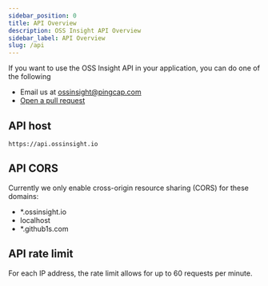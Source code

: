 ```yaml
---
sidebar_position: 0
title: API Overview
description: OSS Insight API Overview
sidebar_label: API Overview
slug: /api
---
```



If you want to use the OSS Insight API in your application, you can do one of the following

* Email us at ossinsight@pingcap.com
* [Open a pull request](https://github.com/pingcap/ossinsight/edit/main/web/docs/api/overview.md)


## API host

`https://api.ossinsight.io`


## API CORS

Currently we only enable cross-origin resource sharing (CORS) for these domains:
* *.ossinsight.io
* localhost
* *.github1s.com


## API rate limit

For each IP address, the rate limit allows for up to 60 requests per minute.
